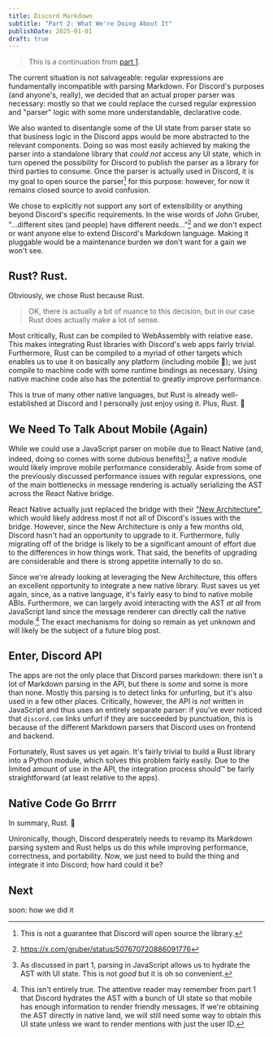 ```yaml
---
title: Discord Markdown
subtitle: "Part 2: What We're Doing About It"
publishDate: 2025-01-01
draft: true
---
```


> This is a continuation from [part 1](/blog/2024/12/discord-markdown-part-1).

The current situation is not salvageable: regular expressions are fundamentally
incompatible with parsing Markdown. For Discord's purposes (and anyone's,
really), we decided that an actual proper parser was necessary: mostly so that
we could replace the cursed regular expression and "parser" logic with some more
understandable, declarative code.

We also wanted to disentangle some of the UI state from parser state so that
business logic in the Discord apps would be more abstracted to the relevant
components. Doing so was most easily achieved by making the parser into a
standalone library that _could not_ access any UI state, which in turn opened
the possibility for Discord to publish the parser as a library for third parties
to consume. Once the parser is actually used in Discord, it is my goal to open
source the parser[^1] for this purpose: however, for now it remains closed
source to avoid confusion.

[^1]: This is not a guarantee that Discord will open source the library.

We chose to explicitly not support any sort of extensibility or anything beyond
Discord's specific requirements. In the wise words of John Gruber, "...different
sites (and people) have different needs..."[^2] and we don't expect or want
anyone else to extend Discord's Markdown language. Making it pluggable would be
a maintenance burden we don't want for a gain we won't see.

[^2]: https://x.com/gruber/status/507670720886091776

## Rust? Rust.

Obviously, we chose Rust because Rust.

> OK, there is actually a bit of nuance to this decision, but in our case Rust
> does actually make a lot of sense.

Most critically, Rust can be compiled to WebAssembly with relative ease. This
makes integrating Rust libraries with Discord's web apps fairly trivial.
Furthermore, Rust can be compiled to a myriad of other targets which enables us
to use it on basically any platform (including mobile 👀); we just compile to
machine code with some runtime bindings as necessary. Using native machine code
also has the potential to greatly improve performance.

This is true of many other native languages, but Rust is already
well-established at Discord and I personally just enjoy using it. Plus, Rust. 🚀

## We Need To Talk About Mobile (Again)

While we could use a JavaScript parser on mobile due to React Native (and,
indeed, doing so comes with some dubious benefits)[^3], a native module would
likely improve mobile performance considerably. Aside from some of the
previously discussed performance issues with regular expressions, one of the
main bottlenecks in message rendering is actually serializing the AST across the
React Native bridge.

[^3]:
    As discussed in part 1, parsing in JavaScript allows us to hydrate the AST
    with UI state. This is not _good_ but it is oh so convenient.

React Native actually just replaced the bridge with their
["New Architecture"](https://reactnative.dev/blog/2024/10/23/the-new-architecture-is-here),
which would likely address most if not all of Discord's issues with the bridge.
However, since the New Architecture is only a few months old, Discord hasn't had
an opportunity to upgrade to it. Furthermore, fully migrating off of the bridge
is likely to be a significant amount of effort due to the differences in how
things work. That said, the benefits of upgrading are considerable and there is
strong appetite internally to do so.

Since we're already looking at leveraging the New Architecture, this offers an
excellent opportunity to integrate a new native library. Rust saves us yet
again, since, as a native language, it's fairly easy to bind to native mobile
ABIs. Furthermore, we can largely avoid interacting with the AST _at all_ from
JavaScript land since the message renderer can directly call the native
module.[^4] The exact mechanisms for doing so remain as yet unknown and will
likely be the subject of a future blog post.

[^4]:
    This isn't entirely true. The attentive reader may remember from part 1 that
    Discord hydrates the AST with a bunch of UI state so that mobile has enough
    information to render friendly messages. If we're obtaining the AST directly
    in native land, we will still need some way to obtain this UI state unless
    we want to render mentions with just the user ID.

## Enter, Discord API

The apps are not the only place that Discord parses markdown: there isn't a lot
of Markdown parsing in the API, but there is _some_ and some is more than none.
Mostly this parsing is to detect links for unfurling, but it's also used in a
few other places. Critically, however, the API is _not_ written in JavaScript
and thus uses an entirely separate parser: if you've ever noticed that
`discord.com` links unfurl if they are succeeded by punctuation, this is because
of the different Markdown parsers that Discord uses on frontend and backend.

Fortunately, Rust saves us yet again. It's fairly trivial to build a Rust
library into a Python module, which solves this problem fairly easily. Due to
the limited amount of use in the API, the integration process should™ be fairly
straightforward (at least relative to the apps).

## Native Code Go Brrrr

In summary, Rust. 🚀

Unironically, though, Discord desperately needs to revamp its Markdown parsing
system and Rust helps us do this while improving performance, correctness, and
portability. Now, we just need to build the thing and integrate it into Discord;
how hard could it be?

## Next

soon: how we did it
